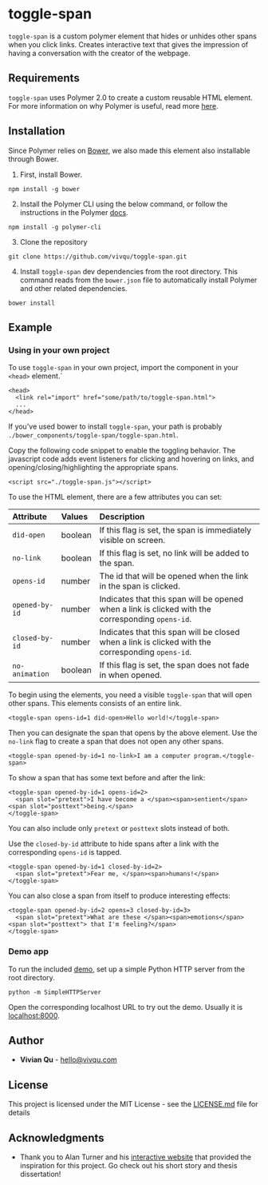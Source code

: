 # toggle-span

`toggle-span` is a custom polymer element that hides or unhides other spans when you click links. Creates interactive
text that gives the impression of having a conversation with the creator of the webpage.

## Requirements

`toggle-span` uses Polymer 2.0 to create a custom reusable HTML element. For more information on why Polymer is useful,
read more [here](https://www.polymer-project.org/about).

## Installation

Since Polymer relies on [Bower](https://bower.io), we also made this element also installable through Bower.

1. First, install Bower.
```
npm install -g bower
```
2. Install the Polymer CLI using the below command, or follow the instructions in the Polymer [docs](https://www.polymer-project.org/2.0/start/install-2-0).
```
npm install -g polymer-cli
```
3. Clone the repository
```
git clone https://github.com/vivqu/toggle-span.git
```

4. Install `toggle-span` dev dependencies from the root directory. This command reads from the `bower.json`
file to automatically install Polymer and other related dependencies.
```
bower install
```

## Example

### Using in your own project

To use `toggle-span` in your own project, import the component in your `<head>` element.`
```
<head>
  <link rel="import" href="some/path/to/toggle-span.html">
  ...
</head>
```
If you've used bower to install `toggle-span`, your path is probably `./bower_components/toggle-span/toggle-span.html`.

Copy the following code snippet to enable the toggling behavior. The javascript code adds event listeners for clicking
and hovering on links, and opening/closing/highlighting the appropriate spans.
```
<script src="./toggle-span.js"></script>
```

To use the HTML element, there are a few attributes you can set:

| Attribute  | Values  | Description  |
|:-----------|:--------|:--------------|
| `did-open` | boolean | If this flag is set, the span is immediately visible on screen. |
| `no-link`     | boolean | If this flag is set, no link will be added to the span. |
| `opens-id` | number | The id that will be opened when the link in the span is clicked. |
| `opened-by-id` | number | Indicates that this span will be opened when a link is clicked with the corresponding `opens-id`. |
| `closed-by-id` | number | Indicates that this span will be closed when a link is clicked with the corresponding `opens-id`. |
| `no-animation` | boolean | If this flag is set, the span does not fade in when opened. |

To begin using the elements, you need a visible `toggle-span` that will open other spans. This elements
consists of an entire link.
```
<toggle-span opens-id=1 did-open>Hello world!</toggle-span>
```

Then you can designate the span that opens by the above element. Use the `no-link` flag
to create a span that does not open any other spans.
```
<toggle-span opened-by-id=1 no-link>I am a computer program.</toggle-span>
```

To show a span that has some text before and after the link:
```
<toggle-span opened-by-id=1 opens-id=2>
  <span slot="pretext">I have become a </span><span>sentient</span><span slot="posttext">being.</span>
</toggle-span>
```
You can also include only `pretext` or `posttext` slots instead of both.

Use the `closed-by-id` attribute to hide spans after a link with the corresponding `opens-id` is tapped.
```
<toggle-span opened-by-id=1 closed-by-id=2>
  <span slot="pretext">Fear me, </span><span>humans!</span>
</toggle-span>
```

You can also close a span from itself to produce interesting effects:
```
<toggle-span opened-by-id=2 opens=3 closed-by-id=3>
  <span slot="pretext">What are these </span><span>emotions</span><span slot="posttext"> that I'm feeling?</span>
</toggle-span>
```

### Demo app

To run the included [demo](https://github.com/vivqu/toggle-span/blob/master/index.html), set up a simple
Python HTTP server from the root directory.
```
python -m SimpleHTTPServer
```
Open the corresponding localhost URL to try out the demo. Usually it is [localhost:8000](http://localhost:8000/).

## Author

* **Vivian Qu** - [hello@vivqu.com](https://github.com/PurpleBooth)

## License

This project is licensed under the MIT License - see the [LICENSE.md](LICENSE.md) file for details

## Acknowledgments

* Thank you to Alan Turner and his [interactive website](http://greaterthanorequalto.net/) that provided the inspiration for this project. Go check out his short story and thesis dissertation!
